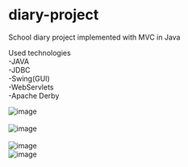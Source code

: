 # diary-project

School diary project implemented with MVC in Java

Used technologies
<br />
-JAVA
<br />
-JDBC
<br />
-Swing(GUI)
<br />
-WebServlets
<br />
-Apache Derby
<br />

![image](https://user-images.githubusercontent.com/58139675/225687950-3146f626-45c6-46b7-9eaa-c3a034dd377d.png)
<br />
<br />
![image](https://user-images.githubusercontent.com/58139675/225687832-b7e6fd78-ebc7-45f3-96bb-2c2e533c9394.png)
<br />
<br />
![image](https://user-images.githubusercontent.com/58139675/225686242-b97196ca-46bb-4402-b643-9c066f8f6139.png)
<br />
![image](https://user-images.githubusercontent.com/58139675/225686330-8c1ab75b-3572-44c8-a3da-ae15a362ab25.png)
<br />
